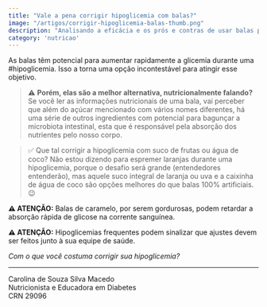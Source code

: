 ```yaml
---
title: "Vale a pena corrigir hipoglicemia com balas?"
image: "/artigos/corrigir-hipoglicemia-balas-thumb.png"
description: "Analisando a eficácia e os prós e contras de usar balas para corrigir crises de hipoglicemia."
category: 'nutricao'
---
```


As balas têm potencial para aumentar rapidamente a glicemia durante uma #hipoglicemia. Isso a torna uma opção incontestável para atingir esse objetivo.

> ⚠ **Porém, elas são a melhor alternativa, nutricionalmente falando?** Se você ler as informações nutricionais de uma bala, vai perceber que além do açúcar mencionado com vários nomes diferentes, há uma série de outros ingredientes com potencial para bagunçar a microbiota intestinal, esta que é responsável pela absorção dos nutrientes pelo nosso corpo.

> ✅ Que tal corrigir a hipoglicemia com suco de frutas ou água de coco? Não estou dizendo para espremer laranjas durante uma hipoglicemia, porque o desafio será grande (entendedores entenderão), mas aquele suco integral de laranja ou uva e a caixinha de água de coco são opções melhores do que balas 100% artificiais. 😉

**⚠ ATENÇÃO:** Balas de caramelo, por serem gordurosas, podem retardar a absorção rápida de glicose na corrente sanguínea.

**⚠ ATENÇÃO:** Hipoglicemias frequentes podem sinalizar que ajustes devem ser feitos junto à sua equipe de saúde.

*Com o que você costuma corrigir sua hipoglicemia?*

---

<div class="assinatura">
Carolina de Souza Silva Macedo
</div>
Nutricionista e Educadora em Diabetes
<br>
CRN 29096